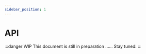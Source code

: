 ```yaml
---
sidebar_position: 1
---
```


# API

:::danger WIP
This document is still in preparation ...... Stay tuned.
:::
